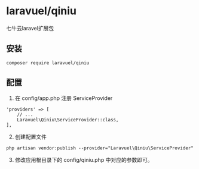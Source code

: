 # laravuel/qiniu
七牛云laravel扩展包

## 安装
```
composer require laravuel/qiniu
```

## 配置
1. 在 config/app.php 注册 ServiceProvider
```
'providers' => [
    // ...
    Laravuel\Qiniu\ServiceProvider::class,
],
```
2. 创建配置文件
```
php artisan vendor:publish --provider="Laravuel\Qiniu\ServiceProvider"
```
3. 修改应用根目录下的 config/qiniu.php 中对应的参数即可。
